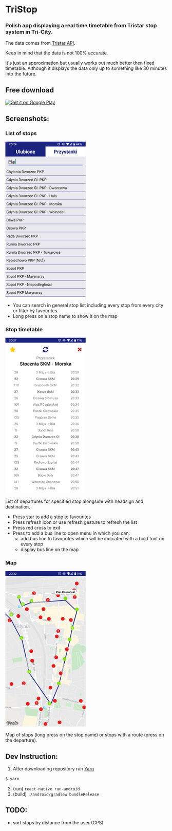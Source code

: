 # TriStop

### Polish app displaying a real time timetable from Tristar stop system in Tri-City.
The data comes from [Tristar API](http://ckan.multimediagdansk.pl/dataset/tristar).

Keep in  mind that the data is not 100% accurate. 

It's just an approximation but usually works out much better then fixed timetable.
Although it displays the data only up to something like 30 minutes into the future.

## Free download
<a href='https://play.google.com/store/apps/details?id=dev.akane.tripstop&pcampaignid=pcampaignidMKT-Other-global-all-co-prtnr-py-PartBadge-Mar2515-1' target="_blank">
<img alt='Get it on Google Play' src='https://play.google.com/intl/en_us/badges/static/images/badges/en_badge_web_generic.png' width="200px"/>
</a>

## Screenshots:

### List of stops
<img src="https://raw.githubusercontent.com/aklein13/mzkzg/master/docs/stops.png" width="250px"/>

- You can search in general stop list including every stop from every city or filter by favourites.
- Long press on a stop name to show it on the map

### Stop timetable
<img src="https://raw.githubusercontent.com/aklein13/mzkzg/master/docs/stop.png" width="250px"/>

List of departures for specified stop alongside with headsign and destination.
- Press star to add a stop to favourites
- Press refresh icon or use refresh gesture to refresh the list
- Press red cross to exit
- Press to add a bus line to open menu in which you can:
    - add bus line to favourites which will be indicated with a bold font on every stop
    - display bus line on the map

### Map
<img src="https://raw.githubusercontent.com/aklein13/mzkzg/master/docs/map.png" width="250px"/>

Map of stops (long press on the stop name) or stops with a route (press on the departure).

## Dev Instruction:
1. After downloading repository run [Yarn](https://yarnpkg.com/)
```bash
$ yarn
```
2. (run) `react-native run-android`
3. (build) `./android/gradlew bundleRelease`

## TODO:
- sort stops by distance from the user (GPS)
